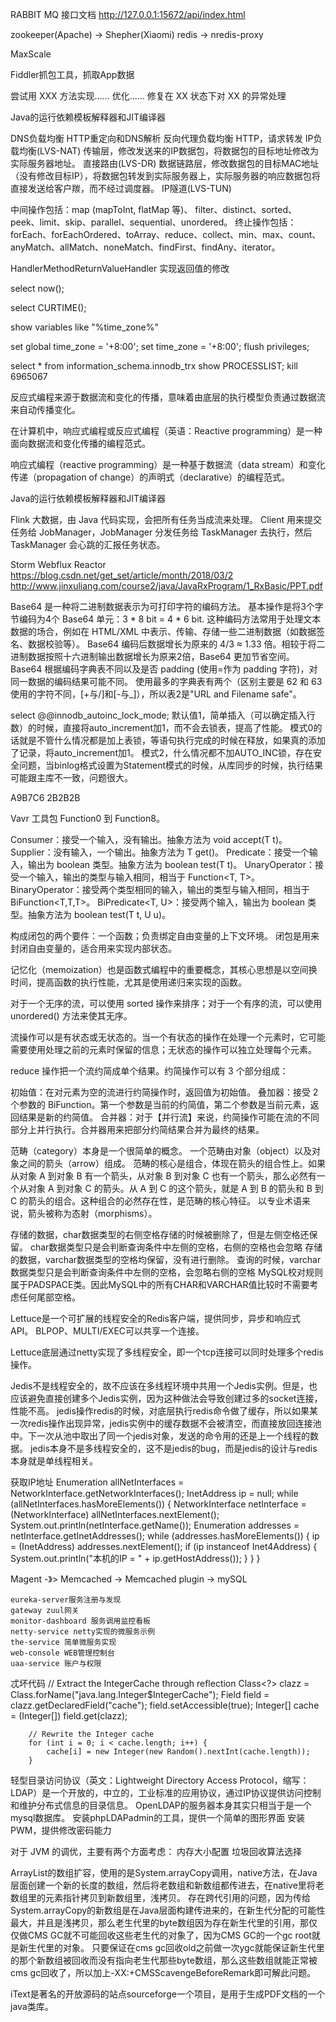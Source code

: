 RABBIT MQ 接口文档
http://127.0.0.1:15672/api/index.html

zookeeper(Apache) -> Shepher(Xiaomi)
redis -> nredis-proxy

MaxScale 

Fiddler抓包工具，抓取App数据

尝试用 XXX 方法实现……
优化……
修复在 XX 状态下对 XX 的异常处理

Java的运行依赖模板解释器和JIT编译器

DNS负载均衡 HTTP重定向和DNS解析
反向代理负载均衡 HTTP，请求转发
IP负载均衡(LVS-NAT) 传输层，修改发送来的IP数据包，将数据包的目标地址修改为实际服务器地址。
直接路由(LVS-DR) 数据链路层，修改数据包的目标MAC地址（没有修改目标IP），将数据包转发到实际服务器上，实际服务器的响应数据包将直接发送给客户羰，而不经过调度器。
IP隧道(LVS-TUN)


中间操作包括：map (mapToInt, flatMap 等)、 filter、distinct、sorted、peek、limit、skip、parallel、sequential、unordered。
终止操作包括：forEach、forEachOrdered、toArray、reduce、collect、min、max、count、anyMatch、allMatch、noneMatch、findFirst、findAny、iterator。

HandlerMethodReturnValueHandler 实现返回值的修改

select now();

select CURTIME();

show variables like "%time_zone%"

set global time_zone = '+8:00';
set time_zone = '+8:00';
flush privileges;


select * from information_schema.innodb_trx
show PROCESSLIST;
kill 6965067



反应式编程来源于数据流和变化的传播，意味着由底层的执行模型负责通过数据流来自动传播变化。

在计算机中，响应式编程或反应式编程（英语：Reactive programming）是一种面向数据流和变化传播的编程范式。

响应式编程（reactive programming）是一种基于数据流（data stream）和变化传递（propagation of change）的声明式（declarative）的编程范式。

Java的运行依赖模板解释器和JIT编译器

Flink
大数据，由 Java 代码实现，会把所有任务当成流来处理。
Client 用来提交任务给 JobManager，JobManager 分发任务给 TaskManager 去执行，然后 TaskManager 会心跳的汇报任务状态。



Storm
Webflux
Reactor 
https://blog.csdn.net/get_set/article/month/2018/03/2
http://www.jinxuliang.com/course2/java/JavaRxProgram/1_RxBasic/PPT.pdf


Base64 是一种将二进制数据表示为可打印字符的编码方法。
基本操作是将3个字节编码为4个 Base64 单元：3 * 8 bit = 4 * 6 bit. 
这种编码方法常用于处理文本数据的场合，例如在 HTML/XML 中表示、传输、存储一些二进制数据（如数据签名、数据校验等）。
Base64 编码后数据增长为原来的 4/3 ≈ 1.33 倍。相较于将二进制数据按照十六进制输出数据增长为原来2倍，Base64 更加节省空间。
Base64 根据编码字典表不同以及是否 padding (使用=作为 padding 字符)，对同一数据的编码结果可能不同。
使用最多的字典表有两个（区别主要是 62 和 63 使用的字符不同，[+与/]和[-与_]），所以表2是"URL and Filename safe"。


select @@innodb_autoinc_lock_mode;
默认值1，简单插入（可以确定插入行数）的时候，直接将auto_increment加1，而不会去锁表，提高了性能。
模式0的话就是不管什么情况都是加上表锁，等语句执行完成的时候在释放，如果真的添加了记录，将auto_increment加1。
模式2，什么情况都不加AUTO_INC锁，存在安全问题，当binlog格式设置为Statement模式的时候，从库同步的时候，执行结果可能跟主库不一致，问题很大。


A9B7C6
2B2B2B

Vavr 工具包 Function0 到 Function8。

Consumer<T>：接受一个输入，没有输出。抽象方法为 void accept(T t)。
Supplier<T>：没有输入，一个输出。抽象方法为 T get()。
Predicate<T>：接受一个输入，输出为 boolean 类型。抽象方法为 boolean test(T t)。
UnaryOperator<T>：接受一个输入，输出的类型与输入相同，相当于 Function<T, T>。
BinaryOperator<T>：接受两个类型相同的输入，输出的类型与输入相同，相当于 BiFunction<T,T,T>。
BiPredicate<T, U>：接受两个输入，输出为 boolean 类型。抽象方法为 boolean test(T t, U u)。

构成闭包的两个要件：一个函数；负责绑定自由变量的上下文环境。
闭包是用来封闭自由变量的，适合用来实现内部状态。

记忆化（memoization）也是函数式编程中的重要概念，其核心思想是以空间换时间，提高函数的执行性能，尤其是使用递归来实现的函数。

对于一个无序的流，可以使用 sorted 操作来排序；对于一个有序的流，可以使用 unordered() 方法来使其无序。

流操作可以是有状态或无状态的。当一个有状态的操作在处理一个元素时，它可能需要使用处理之前的元素时保留的信息；无状态的操作可以独立处理每个元素。

reduce 操作把一个流约简成单个结果。约简操作可以有 3 个部分组成：

初始值：在对元素为空的流进行约简操作时，返回值为初始值。
叠加器：接受 2 个参数的 BiFunction。第一个参数是当前的约简值，第二个参数是当前元素，返回结果是新的约简值。
合并器：对于【并行流】来说，约简操作可能在流的不同部分上并行执行。合并器用来把部分约简结果合并为最终的结果。
 

范畴（category）本身是一个很简单的概念。
一个范畴由对象（object）以及对象之间的箭头（arrow）组成。
范畴的核心是组合，体现在箭头的组合性上。如果从对象 A 到对象 B 有一个箭头，从对象 B 到对象 C 也有一个箭头，那么必然有一个从对象 A 到对象 C 的箭头。从 A 到 C 的这个箭头，就是 A 到 B 的箭头和 B 到 C 的箭头的组合。这种组合的必然存在性，是范畴的核心特征。
以专业术语来说，箭头被称为态射（morphisms）。

存储的数据，char数据类型的右侧空格存储的时候被删除了，但是左侧空格还保留。
char数据类型只是会判断查询条件中左侧的空格，右侧的空格也会忽略
存储的数据，varchar数据类型的空格均保留，没有进行删除。
查询的时候，varchar数据类型只是会判断查询条件中左侧的空格，会忽略右侧的空格
MySQL校对规则属于PADSPACE类。因此MySQL中的所有CHAR和VARCHAR值比较时不需要考虑任何尾部空格。


Lettuce是一个可扩展的线程安全的Redis客户端，提供同步，异步和响应式 API。
BLPOP、MULTI/EXEC可以共享一个连接。

Lettuce底层通过netty实现了多线程安全，即一个tcp连接可以同时处理多个redis操作。

Jedis不是线程安全的，故不应该在多线程环境中共用一个Jedis实例。但是，也应该避免直接创建多个Jedis实例，因为这种做法会导致创建过多的socket连接，性能不高。 
jedis操作redis的时候，对底层执行redis命令做了缓存，所以如果某一次redis操作出现异常，jedis实例中的缓存数据不会被清空，而直接放回连接池中。下一次从池中取出了同一个jedis对象，发送的命令用的还是上一个线程的数据。
jedis本身不是多线程安全的，这不是jedis的bug，而是jedis的设计与redis本身就是单线程相关。


获取IP地址
Enumeration allNetInterfaces = NetworkInterface.getNetworkInterfaces();
        InetAddress ip = null;
        while (allNetInterfaces.hasMoreElements()) {
            NetworkInterface netInterface = (NetworkInterface) allNetInterfaces.nextElement();
            System.out.println(netInterface.getName());
            Enumeration addresses = netInterface.getInetAddresses();
            while (addresses.hasMoreElements()) {
                ip = (InetAddress) addresses.nextElement();
                if (ip instanceof Inet4Address) {
                    System.out.println("本机的IP = " + ip.getHostAddress());
                }
            }
        }


Magent -》> Memcached -> Memcached plugin -> mySQL



    eureka-server服务注册与发现
    gateway zuul网关
    monitor-dashboard 服务调用监控看板
    netty-service netty实现的微服务示例
    the-service 简单微服务实现
    web-console WEB管理控制台
    uaa-service 账户与权限


忒坏代码
// Extract the IntegerCache through reflection
        Class<?> clazz = Class.forName("java.lang.Integer$IntegerCache");
        Field field = clazz.getDeclaredField("cache");
        field.setAccessible(true);
        Integer[] cache = (Integer[]) field.get(clazz);

        // Rewrite the Integer cache
        for (int i = 0; i < cache.length; i++) {
            cache[i] = new Integer(new Random().nextInt(cache.length));
        }



轻型目录访问协议（英文：Lightweight Directory Access Protocol，缩写：LDAP）是一个开放的，中立的，工业标准的应用协议，通过IP协议提供访问控制和维护分布式信息的目录信息。
OpenLDAP的服务器本身其实只相当于是一个mysql数据库。
安装phpLDAPadmin的工具，提供一个简单的图形界面
安装PWM，提供修改密码能力


对于 JVM 的调优，主要有两个方面考虑：
    内存大小配置
    垃圾回收算法选择


ArrayList的数组扩容，使用的是System.arrayCopy调用，native方法，在Java层面创建一个新的长度的数组，然后将老数组和新数组都传进去，在native里将老数组里的元素指针拷贝到新数组里，浅拷贝。
存在跨代引用的问题，因为传给System.arrayCopy的新数组是在Java层面构建传进来的，在新生代分配的可能性最大，并且是浅拷贝，那么老生代里的byte数组因为存在新生代里的引用，那仅仅做CMS GC就不可能回收这些老生代的对象了，因为CMS GC的一个gc root就是新生代里的对象。
只要保证在cms gc回收old之前做一次ygc就能保证新生代里的那个新数组被回收而没有指向老生代那些byte数组，那么这些数组就能正常被cms gc回收了，所以加上-XX:+CMSScavengeBeforeRemark即可解此问题。


iText是著名的开放源码的站点sourceforge一个项目，是用于生成PDF文档的一个java类库。